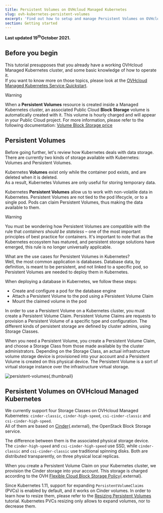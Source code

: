```yaml
---
title: Persistent Volumes on OVHcloud Managed Kubernetes
slug: ovh-kubernetes-persistent-volumes
excerpt: 'Find out how to setup and manage Persistent Volumes on OVHcloud Managed Kubernetes'
section: Getting started
---
```


**Last updated 19<sup>th</sup>October 2021.**

## Before you begin

This tutorial presupposes that you already have a working OVHcloud Managed Kubernetes cluster, and some basic knowledge of how to operate it.  
If you want to know more on those topics, please look at the [OVHcloud Managed Kubernetes Service Quickstart](../deploying-hello-world/).

> [!warning]
> When a __Persistent Volumes__ resource is created inside a Managed Kubernetes cluster, an associated Public Cloud __Block Storage__ volume is automatically created with it.
> This volume is hourly charged and will appear in your Public Cloud project. For more information, please refer to the following documentation: [Volume Block Storage price](https://www.ovhcloud.com/en-ie/public-cloud/prices/#storage)

## Persistent Volumes

Before going further, let's review how Kubernetes deals with data storage.  
There are currently two kinds of storage available with Kubernetes: Volumes and Persistent Volumes.

Kubernetes __Volumes__ exist only while the container pod exists, and are deleted when it is deleted.  
As a result, Kubernetes Volumes are only useful for storing temporary data.

Kubernetes __Persistent Volumes__ allow us to work with non-volatile data in Kubernetes. Persistent Volumes are not tied to the pod lifecycle, or to a single pod. Pods can claim Persistent Volumes, thus making the data available to them.

> [!warning]
> You must be wondering how Persistent Volumes are compatible with the rule that *containers should be stateless* – one of the most important principles of best practice for containers. It's important to note that as the Kubernetes ecosystem has matured, and persistent storage solutions have emerged, this rule is no longer universally applicable.
>

What are the use cases for Persistent Volumes in Kubernetes?  
Well, the most common application is databases. Database data, by definition, is meant to be persistent, and not linked to a specific pod, so Persistent Volumes are needed to deploy them in Kubernetes.

When deploying a database in Kubernetes, we follow these steps:

* Create and configure a pod for the database engine
* Attach a Persistent Volume to the pod using a Persistent Volume Claim
* Mount the claimed volume in the pod

In order to use a Persistent Volume on a Kubernetes cluster, you must create a Persistent Volume Claim. Persistent Volume Claims are requests to provision a Persistent Volume of a specific type and configuration. The different kinds of persistent storage are defined by cluster admins, using Storage Classes.

When you need a Persistent Volume, you create a Persistent Volume Claim, and choose a Storage Class from those made available by the cluster administrators. Depending on the Storage Class, an actual infrastructure volume storage device is provisioned into your account and a Persistent Volume is created on this physical device. The Persistent Volume is a sort of virtual storage instance over the infrastructure virtual storage.

![persistent-volumes](images/working-with-persistent-volumes-01.png){.thumbnail}

## Persistent Volumes on OVHcloud Managed Kubernetes

We currently support four Storage Classes on OVHcloud Managed Kubernetes: `cinder-classic`, `cinder-high-speed`, `csi-cinder-classic` and `csi-cinder-high-speed`.  
All of them are based on [Cinder](https://docs.openstack.org/cinder/latest/){.external}, the OpenStack Block Storage service.

The difference between them is the associated physical storage device. The `cinder-high-speed` and `csi-cinder-high-speed` use SSD, while `cinder-classic` and `csi-cinder-classic` use traditional spinning disks. Both are distributed transparently, on three physical local replicas.

When you create a Persistent Volume Claim on your Kubernetes cluster, we provision the Cinder storage into your account. This storage is charged according to the OVH [Flexible Cloud Block Storage Policy](https://www.ovhcloud.com/en/public-cloud/block-storage/){.external}.

Since Kubernetes 1.11, support for expanding `PersistentVolumeClaims` (PVCs) is enabled by default, and it works on Cinder volumes. In order to learn how to resize them, please refer to the [Resizing Persistent Volumes](../resizing-persistent-volumes/) tutorial. Kubernetes PVCs resizing only allows to expand volumes, nor to decrease them.
